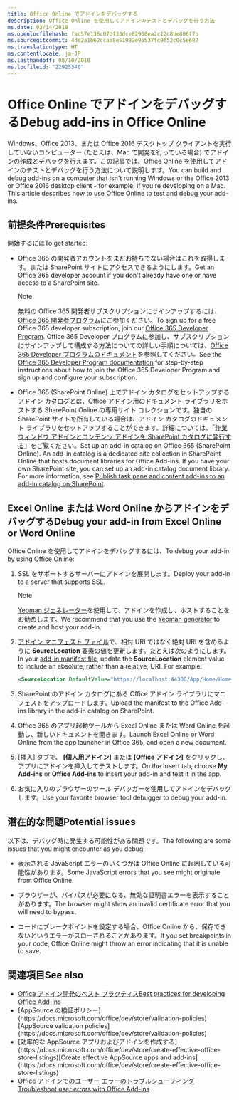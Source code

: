 ```yaml
---
title: Office Online でアドインをデバッグする
description: Office Online を使用してアドインのテストとデバッグを行う方法
ms.date: 03/14/2018
ms.openlocfilehash: fac57e136c07bf33dce62908ea2c12d8be806f7b
ms.sourcegitcommit: 4de2a1b62ccaa8e51982e95537fc9f52c0c5e687
ms.translationtype: HT
ms.contentlocale: ja-JP
ms.lasthandoff: 08/10/2018
ms.locfileid: "22925340"
---
```

# <a name="debug-add-ins-in-office-online"></a><span data-ttu-id="7fb99-103">Office Online でアドインをデバッグする</span><span class="sxs-lookup"><span data-stu-id="7fb99-103">Debug add-ins in Office Online</span></span>


<span data-ttu-id="7fb99-p101">Windows、Office 2013、または Office 2016 デスクトップ クライアントを実行していないコンピューター (たとえば、Mac で開発を行っている場合) でアドインの作成とデバッグを行えます。この記事では、Office Online を使用してアドインのテストとデバッグを行う方法について説明します。</span><span class="sxs-lookup"><span data-stu-id="7fb99-p101">You can build and debug add-ins on a computer that isn't running Windows or the Office 2013 or Office 2016 desktop client - for example, if you're developing on a Mac. This article describes how to use Office Online to test and debug your add-ins.</span></span> 

## <a name="prerequisites"></a><span data-ttu-id="7fb99-106">前提条件</span><span class="sxs-lookup"><span data-stu-id="7fb99-106">Prerequisites</span></span>

<span data-ttu-id="7fb99-107">開始するには</span><span class="sxs-lookup"><span data-stu-id="7fb99-107">To get started:</span></span>

- <span data-ttu-id="7fb99-108">Office 365 の開発者アカウントをまだお持ちでない場合はこれを取得します。または SharePoint サイトにアクセスできるようにします。</span><span class="sxs-lookup"><span data-stu-id="7fb99-108">Get an Office 365 developer account if you don't already have one or have access to a SharePoint site.</span></span>
    
  > [!NOTE]
  > <span data-ttu-id="7fb99-109">無料の Office 365 開発者サブスクリプションにサインアップするには、[Office 365 開発者プログラム](https://developer.microsoft.com/office/dev-program)にご参加ください。</span><span class="sxs-lookup"><span data-stu-id="7fb99-109">To sign up for a free Office 365 developer subscription, join our [Office 365 Developer Program](https://developer.microsoft.com/office/dev-program).</span></span> <span data-ttu-id="7fb99-110">Office 365 Developer プログラムに参加し、サブスクリプションにサインアップして構成する方法についての詳しい手順については、[Office 365 Developer プログラムのドキュメント](https://docs.microsoft.com/office/developer-program/office-365-developer-program)を参照してください。</span><span class="sxs-lookup"><span data-stu-id="7fb99-110">See the [Office 365 Developer Program documentation](https://docs.microsoft.com/office/developer-program/office-365-developer-program) for step-by-step instructions about how to join the Office 365 Developer Program and sign up and configure your subscription.</span></span>
     
- <span data-ttu-id="7fb99-p103">Office 365 (SharePoint Online) 上でアドイン カタログをセットアップするアドイン カタログとは、Office アドイン用のドキュメント ライブラリをホストする SharePoint Online の専用サイト コレクションです。独自の SharePoint サイトを所有している場合は、アドイン カタログのドキュメント ライブラリをセットアップすることができます。詳細については、「[作業ウィンドウ アドインとコンテンツ アドインを SharePoint カタログに発行する](../publish/publish-task-pane-and-content-add-ins-to-an-add-in-catalog.md)」をご覧ください。</span><span class="sxs-lookup"><span data-stu-id="7fb99-p103">Set up an add-in catalog on Office 365 (SharePoint Online). An add-in catalog is a dedicated site collection in SharePoint Online that hosts document libraries for Office Add-ins. If you have your own SharePoint site, you can set up an add-in catalog document library. For more information, see [Publish task pane and content add-ins to an add-in catalog on SharePoint](../publish/publish-task-pane-and-content-add-ins-to-an-add-in-catalog.md).</span></span>
    

## <a name="debug-your-add-in-from-excel-online-or-word-online"></a><span data-ttu-id="7fb99-114">Excel Online または Word Online からアドインをデバッグする</span><span class="sxs-lookup"><span data-stu-id="7fb99-114">Debug your add-in from Excel Online or Word Online</span></span>

<span data-ttu-id="7fb99-115">Office Online を使用してアドインをデバッグするには、</span><span class="sxs-lookup"><span data-stu-id="7fb99-115">To debug your add-in by using Office Online:</span></span>

1. <span data-ttu-id="7fb99-116">SSL をサポートするサーバーにアドインを展開します。</span><span class="sxs-lookup"><span data-stu-id="7fb99-116">Deploy your add-in to a server that supports SSL.</span></span>
    
    > [!NOTE]
    > <span data-ttu-id="7fb99-117">[Yeoman ジェネレーター](https://github.com/OfficeDev/generator-office)を使用して、アドインを作成し、ホストすることをお勧めします。</span><span class="sxs-lookup"><span data-stu-id="7fb99-117">We recommend that you use the [Yeoman generator](https://github.com/OfficeDev/generator-office) to create and host your add-in.</span></span>
     
2. <span data-ttu-id="7fb99-p104">[アドイン マニフェスト ファイル](../develop/add-in-manifests.md)で、相対 URI ではなく絶対 URI を含めるように **SourceLocation** 要素の値を更新します。たとえば次のようにします。</span><span class="sxs-lookup"><span data-stu-id="7fb99-p104">In your [add-in manifest file](../develop/add-in-manifests.md), update the **SourceLocation** element value to include an absolute, rather than a relative, URI. For example:</span></span>
      
    ```xml
    <SourceLocation DefaultValue="https://localhost:44300/App/Home/Home.html" />
    ```
    
3. <span data-ttu-id="7fb99-120">SharePoint のアドイン カタログにある Office アドイン ライブラリにマニフェストをアップロードします。</span><span class="sxs-lookup"><span data-stu-id="7fb99-120">Upload the manifest to the Office Add-ins library in the add-in catalog on SharePoint.</span></span>
    
4. <span data-ttu-id="7fb99-121">Office 365 のアプリ起動ツールから Excel Online または Word Online を起動し、新しいドキュメントを開きます。</span><span class="sxs-lookup"><span data-stu-id="7fb99-121">Launch Excel Online or Word Online from the app launcher in Office 365, and open a new document.</span></span>
    
5. <span data-ttu-id="7fb99-122">[挿入] タブで、 **[個人用アドイン]** または **[Office アドイン]** をクリックし、アプリにアドインを挿入してテストします。</span><span class="sxs-lookup"><span data-stu-id="7fb99-122">On the Insert tab, choose  **My Add-ins** or **Office Add-ins** to insert your add-in and test it in the app.</span></span>
    
6. <span data-ttu-id="7fb99-123">お気に入りのブラウザーのツール デバッガーを使用してアドインをデバッグします。</span><span class="sxs-lookup"><span data-stu-id="7fb99-123">Use your favorite browser tool debugger to debug your add-in.</span></span>

## <a name="potential-issues"></a><span data-ttu-id="7fb99-124">潜在的な問題</span><span class="sxs-lookup"><span data-stu-id="7fb99-124">Potential issues</span></span>    

<span data-ttu-id="7fb99-125">以下は、デバッグ時に発生する可能性がある問題です。</span><span class="sxs-lookup"><span data-stu-id="7fb99-125">The following are some issues that you might encounter as you debug:</span></span>
    
- <span data-ttu-id="7fb99-126">表示される JavaScript エラーのいくつかは Office Online に起因している可能性があります。</span><span class="sxs-lookup"><span data-stu-id="7fb99-126">Some JavaScript errors that you see might originate from Office Online.</span></span>
      
- <span data-ttu-id="7fb99-127">ブラウザーが、バイパスが必要になる、無効な証明書エラーを表示することがあります。</span><span class="sxs-lookup"><span data-stu-id="7fb99-127">The browser might show an invalid certificate error that you will need to bypass.</span></span>
      
- <span data-ttu-id="7fb99-128">コードにブレークポイントを設定する場合、Office Online から、保存できないというエラーがスローされることがあります。</span><span class="sxs-lookup"><span data-stu-id="7fb99-128">If you set breakpoints in your code, Office Online might throw an error indicating that it is unable to save.</span></span>

## <a name="see-also"></a><span data-ttu-id="7fb99-129">関連項目</span><span class="sxs-lookup"><span data-stu-id="7fb99-129">See also</span></span>

- [<span data-ttu-id="7fb99-130">Office アドイン開発のベスト プラクティス</span><span class="sxs-lookup"><span data-stu-id="7fb99-130">Best practices for developing Office Add-ins</span></span>](../concepts/add-in-development-best-practices.md)
- <span data-ttu-id="7fb99-131">
  [AppSource の検証ポリシー](https://docs.microsoft.com/office/dev/store/validation-policies)</span><span class="sxs-lookup"><span data-stu-id="7fb99-131">[AppSource validation policies](https://docs.microsoft.com/office/dev/store/validation-policies)</span></span>  
- <span data-ttu-id="7fb99-132">
  [効率的な AppSource アプリおよびアドインを作成する](https://docs.microsoft.com/office/dev/store/create-effective-office-store-listings)</span><span class="sxs-lookup"><span data-stu-id="7fb99-132">[Create effective AppSource apps and add-ins](https://docs.microsoft.com/office/dev/store/create-effective-office-store-listings)</span></span>  
- [<span data-ttu-id="7fb99-133">Office アドインでのユーザー エラーのトラブルシューティング</span><span class="sxs-lookup"><span data-stu-id="7fb99-133">Troubleshoot user errors with Office Add-ins</span></span>](testing-and-troubleshooting.md)
    
